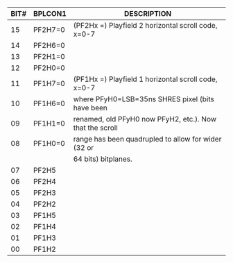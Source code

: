 | BIT# | **BPLCON1** | DESCRIPTION                                             |
|---|---|---|
| 15   | PF2H7=0 | (PF2Hx =) Playfield 2 horizontal scroll code, x=0-7     |
| 14   | PF2H6=0 |                                                         |
| 13   | PF2H1=0 |                                                         |
| 12   | PF2H0=0 |                                                         |
| 11   | PF1H7=0 | (PF1Hx =) Playfield 1 horizontal scroll code, x=0-7     |
| 10   | PF1H6=0 | where PFyH0=LSB=35ns SHRES pixel (bits have been        |
| 09   | PF1H1=0 | renamed, old PFyH0 now PFyH2, etc.). Now that the scroll |
| 08   | PF1H0=0 | range has been quadrupled to allow for wider (32 or     |
|      |         | 64 bits) bitplanes.                                     |
| 07   | PF2H5   |                                                         |
| 06   | PF2H4   |                                                         |
| 05   | PF2H3   |                                                         |
| 04   | PF2H2   |                                                         |
| 03   | PF1H5   |                                                         |
| 02   | PF1H4   |                                                         |
| 01   | PF1H3   |                                                         |
| 00   | PF1H2   |                                                         |